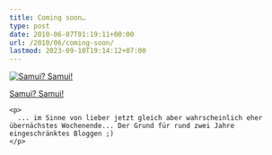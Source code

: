 ```yaml
---
title: Coming soon…
type: post
date: 2010-06-07T01:19:11+00:00
url: /2010/06/coming-soon/
lastmod: 2023-09-10T19:14:12+07:00
---
```

<div class="media image">
  <a href="http://www.flickr.com/photos/schreibblogade/4678464125/" title="Samui? Samui!"><img src="//farm2.static.flickr.com/1295/4678464125_049920c665.jpg" alt="Samui? Samui!" /></p>

  <p>
    Samui? Samui!
  </p>

  <p>
    </a></div>

    <p>
      ... im Sinne von lieber jetzt gleich aber wahrscheinlich eher übernächstes Wochenende... Der Grund für rund zwei Jahre eingeschränktes Bloggen ;)
    </p>
